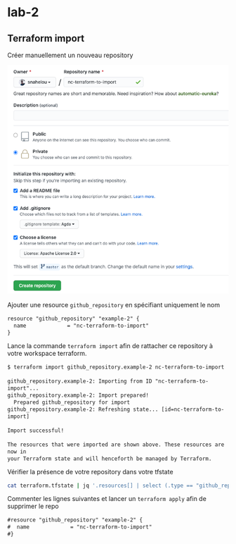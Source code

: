 # lab-2

## Terraform import

Créer manuellement un nouveau repository

![GH repo](repo.png)

Ajouter une resource `github_repository` en spécifiant uniquement le nom

```hcl
resource "github_repository" "example-2" {
  name             = "nc-terraform-to-import"
}
```

Lance la commande `terraform import` afin de rattacher ce repository à votre workspace terraform.

```hcl
$ terraform import github_repository.example-2 nc-terraform-to-import

github_repository.example-2: Importing from ID "nc-terraform-to-import"...
github_repository.example-2: Import prepared!
  Prepared github_repository for import
github_repository.example-2: Refreshing state... [id=nc-terraform-to-import]

Import successful!

The resources that were imported are shown above. These resources are now in
your Terraform state and will henceforth be managed by Terraform.
```

Vérifier la présence de votre repository dans votre tfstate

```bash
cat terraform.tfstate | jq '.resources[] | select (.type == "github_repository")'
```

Commenter les lignes suivantes et lancer un `terraform apply` afin de supprimer le repo

```hcl
#resource "github_repository" "example-2" {
#  name             = "nc-terraform-to-import"
#}
```